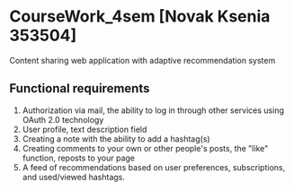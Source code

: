 # CourseWork_4sem [Novak Ksenia 353504]

Content sharing web application with adaptive recommendation system

## Functional requirements
1. Authorization via mail, the ability to log in through other services using OAuth 2.0 technology
2. User profile, text description field
3. Creating a note with the ability to add a hashtag(s)
4. Creating comments to your own or other people's posts, the "like" function, reposts to your page
5. A feed of recommendations based on user preferences, subscriptions, and used/viewed hashtags.

